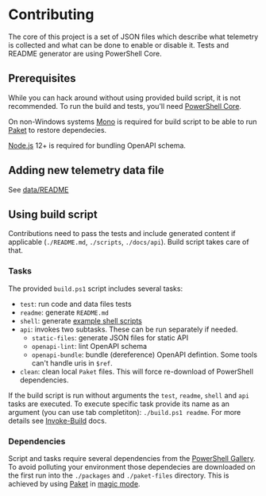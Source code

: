 # Contributing

The core of this project is a set of JSON files which describe what telemetry is collected and what can be done to enable or disable it. Tests and README generator are using PowerShell Core.

## Prerequisites

While you can hack around without using provided build script, it is not recommended. To run the build and tests, you'll need [PowerShell Core](https://github.com/powershell/powershell).

On non-Windows systems [Mono](https://www.mono-project.com/) is required for build script to be able to run [Paket](https://fsprojects.github.io/Paket/) to restore dependecies.

[Node.js](https://nodejs.org/en/download/) 12+ is required for bundling OpenAPI schema.

## Adding new telemetry data file

See [data/README](/data/README.md)

## Using build script

Contributions need to pass the tests and include generated content if applicable (`./README.md`, `./scripts`, `./docs/api`). Build script takes care of that.

### Tasks

The provided `build.ps1` script includes several tasks:

- `test`: run code and data files tests
- `readme`: generate `README.md`
- `shell`: generate [example shell scripts](/examples/)
- `api`: invokes two subtasks. These can be run separately if needed.
  - `static-files`: generate JSON files for static API
  - `openapi-lint`: lint OpenAPI schema
  - `openapi-bundle`: bundle (dereference) OpenAPI defintion. Some tools can't handle uris in `$ref`.
- `clean`: clean local `Paket` files. This will force re-download of PowerShell dependencies.

If the build script is run without arguments the `test`, `readme`, `shell` and `api` tasks are executed. To execute specific task provide its name as an argument (you can use tab completiton): `./build.ps1 readme`. For more details see [Invoke-Build](https://github.com/nightroman/Invoke-Build) docs.

### Dependencies

Script and tasks require several dependencies from the [PowerShell Gallery](https://www.powershellgallery.com/). To avoid polluting your environment those dependecies are downloaded on the first run into the `./packages` and `./paket-files` directory. This is achieved by using [Paket](https://fsprojects.github.io/Paket/) in [magic mode](https://fsprojects.github.io/Paket/bootstrapper.html#Magic-mode).
